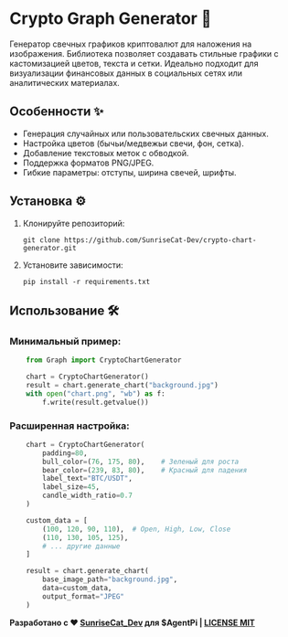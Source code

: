 # Crypto Graph Generator 🚀

Генератор свечных графиков криптовалют для наложения на изображения. Библиотека позволяет создавать стильные графики с кастомизацией цветов, текста и сетки. Идеально подходит для визуализации финансовых данных в социальных сетях или аналитических материалах.



## Особенности ✨

- Генерация случайных или пользовательских свечных данных.
- Настройка цветов (бычьи/медвежьи свечи, фон, сетка).
- Добавление текстовых меток с обводкой.
- Поддержка форматов PNG/JPEG.
- Гибкие параметры: отступы, ширина свечей, шрифты.

## Установка ⚙️

1. Клонируйте репозиторий:
   ```
   git clone https://github.com/SunriseCat-Dev/crypto-chart-generator.git
   ```
2. Установите зависимости:
   ```
   pip install -r requirements.txt
   ```
## Использование 🛠️
### Минимальный пример:
```python
    from Graph import CryptoChartGenerator

    chart = CryptoChartGenerator()
    result = chart.generate_chart("background.jpg")
    with open("chart.png", "wb") as f:
        f.write(result.getvalue())
```
### Расширенная настройка:
```python
    chart = CryptoChartGenerator(
        padding=80,
        bull_color=(76, 175, 80),    # Зеленый для роста
        bear_color=(239, 83, 80),    # Красный для падения
        label_text="BTC/USDT",
        label_size=45,
        candle_width_ratio=0.7
    )

    custom_data = [
        (100, 120, 90, 110),  # Open, High, Low, Close
        (110, 130, 105, 125),
        # ... другие данные
    ]

    result = chart.generate_chart(
        base_image_path="background.jpg",
        data=custom_data,
        output_format="JPEG"
    )
```

**Разработано с ❤️ [SunriseCat_Dev](https://github.com/SunriseCat-Dev) для $AgentPi | [LICENSE MIT](https://github.com/SunriseCat-Dev/Graph_Draw/blob/main/LICENSE)**